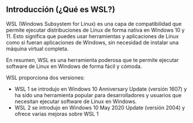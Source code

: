## Introducción (¿Qué es WSL?)

WSL (Windows Subsystem for Linux) es una capa de compatibilidad que permite ejecutar distribuciones de Linux de forma nativa en Windows 10 y 11. Esto significa que puedes usar herramientas y aplicaciones de Linux como si fueran aplicaciones de Windows, sin necesidad de instalar una máquina virtual completa.

En resumen, WSL es una herramienta poderosa que te permite ejecutar software de Linux en Windows de forma fácil y cómoda.

WSL proporciona dos versiones:

- WSL 1 se introdujo en Windows 10 Anniversary Update (versión 1607) y ha sido una herramienta popular para desarrolladores y usuarios que necesitan ejecutar software de Linux en Windows.
- WSL 2 se introdujo en Windows 10 May 2020 Update (versión 2004) y ofrece varias mejoras sobre WSL 1
